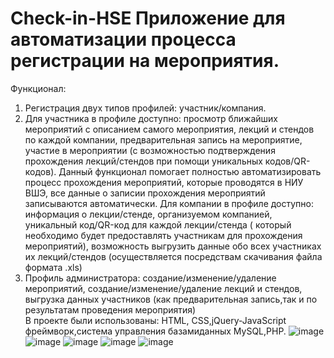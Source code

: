 # Сheck-in-HSE Приложение для автоматизации процесса регистрации на мероприятия.
Функционал:
1. Регистрация двух типов профилей: участник/компания.
2. Для участника в профиле доступно: просмотр ближайших мероприятий с описанием самого мероприятия, лекций и стендов по каждой компании, предварительная запись на мероприятие, участие в мероприятии (с возможностью подтверждения прохождения лекций/стендов при помощи уникальных кодов/QR-кодов). Данный функционал помогает полностью автоматизировать процесс прохождения мероприятий, которые проводятся в НИУ ВШЭ, все данные о записии прохождения мероприятий записываются автоматически. Для компании в профиле доступно: информация о лекции/стенде, организуемом компанией, уникальный код/QR-код для каждой лекции/стенда ( который необходимо будет предоставлять участникам для прохождения мероприятий), возможность выгрузить данные обо всех участниках их лекций/стендов (осуществляется посредствам скачивания файла формата .xls)
3. Профиль администратора: создание/изменение/удаление мероприятий, создание/изменение/удаление лекций и стендов, выгрузка данных участников (как предварительная запись,так и по результатам проведения мероприятия)
<br> В проекте были использованы: HTML, CSS,jQuery-JavaScript фреймворк,система управления базамиданных MySQL,PHP.
![image](https://user-images.githubusercontent.com/43805698/113581265-99080100-962f-11eb-8f0b-535ab9206c4d.png)
![image](https://user-images.githubusercontent.com/43805698/113581278-9f967880-962f-11eb-8f05-a652cc98a5f9.png)
![image](https://user-images.githubusercontent.com/43805698/113581312-a91fe080-962f-11eb-856e-2c18537794fd.png)
![image](https://user-images.githubusercontent.com/43805698/113581345-b341df00-962f-11eb-8409-9d2963f13fd6.png)
![image](https://user-images.githubusercontent.com/43805698/113581390-bfc63780-962f-11eb-9ad0-ed3617b9a16f.png)
